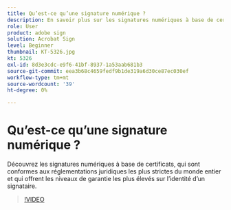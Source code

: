 ```yaml
---
title: Qu’est-ce qu’une signature numérique ?
description: En savoir plus sur les signatures numériques à base de certificat
role: User
product: adobe sign
solution: Acrobat Sign
level: Beginner
thumbnail: KT-5326.jpg
kt: 5326
exl-id: 8d3e3cdc-e9f6-41bf-8937-1a53aab681b3
source-git-commit: eea3b68c4659fedf9b1de319a6d30ce87ec030ef
workflow-type: tm+mt
source-wordcount: '39'
ht-degree: 0%

---
```


# Qu’est-ce qu’une signature numérique ?

Découvrez les signatures numériques à base de certificats, qui sont conformes aux réglementations juridiques les plus strictes du monde entier et qui offrent les niveaux de garantie les plus élevés sur l’identité d’un signataire.

>[!VIDEO](https://video.tv.adobe.com/v/343648?hidetitle=true)
